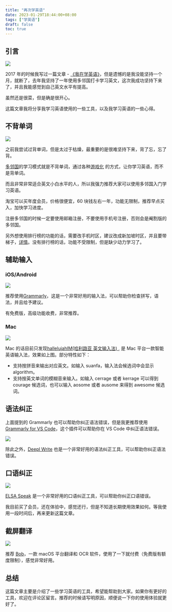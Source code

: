```yaml
---
title: "再次学英语"
date: 2023-01-29T18:44:00+08:00
tags: ["学英语"] 
draft: false
toc: true
---
```


## 引言

![](https://img.forecho.com/zRIEch.png)

2017 年的时候我写过一篇文章 - [《我在学英语》](https://blog.forecho.com/i-am-learning-english.html)，但是遗憾的是我没能坚持一个月，就断了，去年我坚持了一年使用多邻国打卡学习英文，这次我成功坚持下来了，并且我能感觉到自己英文水平有提高。

虽然还是很菜，但是确是很开心。

这篇文章我将分享我学习英语使用的一些工具，以及我学习英语的一些心得。

<!--more-->

## 不背单词

![](https://img.forecho.com/DFcW0L.PNG)

之前我尝试过背单词，但是太过于枯燥，最重要的是很难坚持下来，背了忘，忘了背。

[多邻国](https://www.duolingo.com/)的学习模式就是不背单词，通过各种[游戏化](https://blog.forecho.com/readeep-014.html) 的方式，让你学习英语，而不是背单词。

而且非常非常适合英文小白水平的人，所以我强力推荐大家可以使用多邻国入门学习英语。

淘宝可以买年度会员，价格很便宜，60 块钱左右一年，功能无限制，推荐早点买入，加快学习进度。

注册多邻国的时候一定要使用邮箱注册，不要使用手机号注册，否则会是阉割版的多邻国。

另外想使用排行榜的功能的话，需要改手机时区，建议改成新加坡时区，并且要带梯子，[详情](https://twitter.com/meetliby/status/1619560470654124033?s=46&t=tKlM4uin3-3a6eAuVLvGxw)。没有排行榜的话，功能不受限制，但是缺少动力学习了。

## 辅助输入

### iOS/Android

![](https://img.forecho.com/a7Czf8.jpg)

推荐使用[Grammarly](https://www.grammarly.com/)，这是一个非常好用的输入法，可以帮助你检查拼写，语法，并且给予建议。

有免费版，高级功能收费，非常推荐。

### Mac

![](https://img.forecho.com/Cp1V65.png)

Mac 的话目前只发现[hallelujahIM(哈利路亚 英文输入法) ](https://github.com/dongyuwei/hallelujahIM), 是 Mac 平台一款智能英语输入法，效果如上图。部分特性如下：

- 支持按拼音来输出对应英文。如输入 suanfa，输入法会候选词中会显示 algorithm。
- 支持按英文单词的模糊音来输入。如输入 cerrage 或者 kerrage 可以得到 courage 候选词，也可以输入 aosome 或者 ausome 来得到 awesome 候选词。


## 语法纠正

上面提到的 Grammarly 也可以帮助你纠正语法错误，但是我更推荐使用 [Grammarly for VS Code](https://marketplace.visualstudio.com/items?itemName=znck.grammarly)，这个插件可以帮助你在 VS Code 中纠正语法错误。

![](https://img.forecho.com/HR1AyH.png)

除此之外，[Deepl Write](https://www.deepl.com/write) 也是一个非常好用的语法纠正工具，可以帮助你纠正语法错误。


## 口语纠正

![](https://img.forecho.com/LpJojZ.png)

[ELSA Speak](https://share.elsanow.io/TS1YGQvfTwb) 是一个非常好用的口语纠正工具，可以帮助你纠正口语错误。

我目前买了会员，还在体验中，感觉还行，但是不知道长期使用效果如何。等我使用一段时间后，再来更新这篇文章。

## 截屏翻译

![](https://img.forecho.com/Fd8alu.png)

推荐 [Bob](https://bobtranslate.com/)，一款 macOS 平台翻译和 OCR 软件，使用了一下就付费（免费版有额度限制），感觉非常好用。


## 总结

这篇文章主要是介绍了一些学习英语的工具，希望能帮助到大家。如果你有更好的工具，欢迎在评论区留言。推荐的时候请写明原因，顺便说一下你的使用体验就更好了。